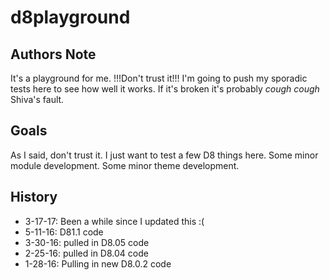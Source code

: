 # d8playground

## Authors Note
It's a playground for me.  !!!Don't trust it!!!  I'm going to push my sporadic tests here to see how well it works.  If it's broken it's probably *cough cough* Shiva's fault.

## Goals
As I said, don't trust it.  I just want to test a few D8 things here.  Some minor module development.  Some minor theme development.


## History
* 3-17-17: Been a while since I updated this :(
* 5-11-16: D81.1 code
* 3-30-16: pulled in D8.05 code
* 2-25-16: pulled in D8.04 code
* 1-28-16: Pulling in new D8.0.2 code

